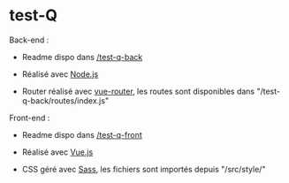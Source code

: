 # test-Q

Back-end :
- Readme dispo dans [/test-q-back](/test-q-back)

- Réalisé avec [Node.js](https://nodejs.org/en/)

- Router réalisé avec [vue-router](https://router.vuejs.org/), les routes sont disponibles dans "/test-q-back/routes/index.js"

Front-end :
- Readme dispo dans [/test-q-front](/test-q-front)

- Réalisé avec [Vue.js](https://vuejs.org/)

- CSS géré avec [Sass](https://sass-lang.com/), les fichiers sont importés depuis "/src/style/"
